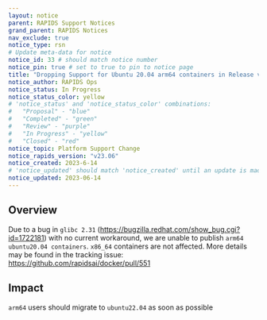```yaml
---
layout: notice
parent: RAPIDS Support Notices
grand_parent: RAPIDS Notices
nav_exclude: true
notice_type: rsn
# Update meta-data for notice
notice_id: 33 # should match notice number
notice_pin: true # set to true to pin to notice page
title: "Dropping Support for Ubuntu 20.04 arm64 containers in Release v23.06"
notice_author: RAPIDS Ops
notice_status: In Progress
notice_status_color: yellow
# 'notice_status' and 'notice_status_color' combinations:
#   "Proposal" - "blue"
#   "Completed" - "green"
#   "Review" - "purple"
#   "In Progress" - "yellow"
#   "Closed" - "red"
notice_topic: Platform Support Change
notice_rapids_version: "v23.06"
notice_created: 2023-6-14
# 'notice_updated' should match 'notice_created' until an update is made
notice_updated: 2023-06-14
---
```


## Overview

Due to a bug in `glibc 2.31` (https://bugzilla.redhat.com/show_bug.cgi?id=1722181) with no current workaround, we are unable to publish `arm64 ubuntu20.04 containers`. `x86_64` containers are not affected. More details may be found in the tracking issue: https://github.com/rapidsai/docker/pull/551

## Impact

`arm64` users should migrate to `ubuntu22.04` as soon as possible







